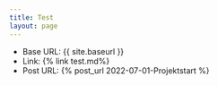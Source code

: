 ```yaml
---
title: Test
layout: page
---
```


- Base URL: {{ site.baseurl }}
- Link: {% link test.md%}
- Post URL: {% post_url 2022-07-01-Projektstart %}
